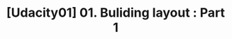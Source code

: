 ---
title: "[Udacity01] 01. Buliding layout : Part 1" 
excerpt: "Android basics : user interface"
tags : 
    - Udacity01
---